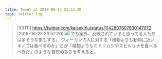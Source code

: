 ```yaml
---
title: Tweet at 2019-06-23 23:52:20
tags: twitter_log
---
```


> [!CITE] https://twitter.com/kaisekiriu/status/1142807607830147072 (2019-06-23 23:52:20)
> ![](https://twitter.com/kaisekiriu/status/1142807607830147072)
> でも案外、反映されていると思ってる人たちは多そうな気もする。
> ヴィーガンの人に対する「植物よりも動物に近いキノコは食べるのか」とか「植物よりもミドリムシやスピルリナを食べるべきだ」のような質問の多さを考えると。
